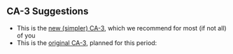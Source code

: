 ## CA-3 Suggestions

- This is the [new (simpler) CA-3](https://docs.google.com/document/d/1j_e8LkZXgjMzf5BzucIVTwz88HoVPl8lcCJsbZoeBf4/edit#), which we recommend for most (if not all) of you
- This is the [original CA-3](https://docs.google.com/document/d/1j_e8LkZXgjMzf5BzucIVTwz88HoVPl8lcCJsbZoeBf4/edit#), planned for this period: 
